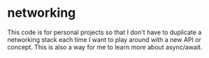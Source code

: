 # networking


This code is for personal projects so that I don't have to duplicate a networking stack each time I want to play around with a new API or concept.
This is also a way for me to learn more about async/await.
